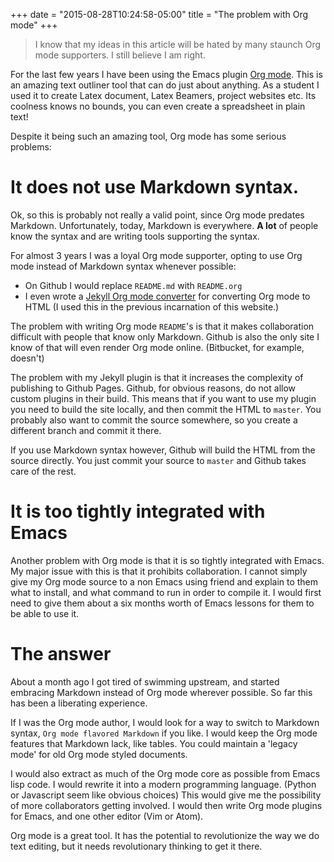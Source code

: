 +++
date = "2015-08-28T10:24:58-05:00"
title = "The problem with Org mode"
+++

> I know that my ideas in this article will be hated by many staunch Org mode supporters. I still believe I am right.

For the last few years I have been using the Emacs plugin [Org mode](http://orgmode.org/). This is an amazing text outliner tool that can do just about anything. As a student I used it to create Latex document, Latex Beamers, project websites etc. Its coolness knows no bounds, you can even create a spreadsheet in plain text!

Despite it being such an amazing tool, Org mode has some serious problems:

# It does not use Markdown syntax. #
Ok, so this is probably not really a valid point, since Org mode predates Markdown. Unfortunately, today, Markdown is everywhere. **A lot** of people know the syntax and are writing tools supporting the syntax.

For almost 3 years I was a loyal Org mode supporter, opting to use Org mode instead of Markdown syntax whenever possible:

- On Github I would replace `README.md` with `README.org`
- I even wrote a [Jekyll Org mode converter](https://github.com/tjaartvdwalt/jekyll-org-mode-converter) for converting Org mode to HTML (I used this in the previous incarnation of this website.)

The problem with writing Org mode `README`'s is that it makes collaboration difficult with people that know only Markdown. Github is also the only site I know of that will even render Org mode online. (Bitbucket, for example, doesn't)

The problem with my Jekyll plugin is that it increases the complexity of publishing to Github Pages. Github, for obvious reasons, do not allow custom plugins in their build. This means that if you want to use my plugin you need to build the site locally, and then commit the HTML to `master`. You probably also want to commit the source somewhere, so you create a different branch and commit it there.

If you use Markdown syntax however, Github will build the HTML from the source directly. You just commit your source to `master` and Github takes care of the rest.

# It is too tightly integrated with Emacs #
Another problem with Org mode is that it is so tightly integrated with Emacs. My major issue with this is that it prohibits collaboration. I cannot simply give my Org mode source to a non Emacs using friend and explain to them what to install, and what command to run in order to compile it. I would first need to give them about a six months worth of Emacs lessons for them to be able to use it.

# The answer #
About a month ago I got tired of swimming upstream, and started embracing Markdown instead of Org mode wherever possible. So far this has been a liberating experience.

If I was the Org mode author, I would look for a way to switch to Markdown syntax, `Org mode flavored Markdown` if you like. I would keep the Org mode features that Markdown lack, like tables. You could maintain a 'legacy mode' for old Org mode styled documents.

I would also extract as much of the Org mode core as possible from Emacs lisp code. I would rewrite it into a modern programming language. (Python or Javascript seem like obvious choices) This would give me the possibility of more collaborators getting involved. I would then write Org mode plugins for Emacs, and one other editor (Vim or Atom).

Org mode is a great tool. It has the potential to revolutionize the way we do text editing, but it needs revolutionary thinking to get it there.
